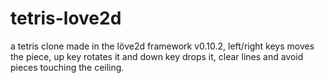 # tetris-love2d
a tetris clone made in the löve2d framework v0.10.2, left/right keys moves the piece, up key rotates it and down key drops it, clear lines and avoid pieces touching the ceiling.
